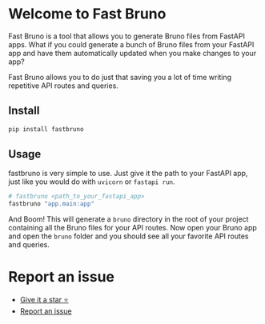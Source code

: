# Welcome to Fast Bruno

Fast Bruno is a tool that allows you to generate Bruno files from FastAPI apps. What if you could generate a bunch of Bruno files from your FastAPI app and have them automatically updated when you make changes to your app?

Fast Bruno allows you to do just that saving you a lot of time writing repetitive API routes and queries.


## Install

```bash
pip install fastbruno
```

## Usage

fastbruno is very simple to use. Just give it the path to your FastAPI app, just like you would do with `uvicorn` or `fastapi run`.

```bash
# fastbruno <path_to_your_fastapi_app>
fastbruno "app.main:app"
```

And Boom! This will generate a `bruno` directory in the root of your project containing all the Bruno files for your API routes.
Now open your Bruno app and open the `bruno` folder and you should see all your favorite API routes and queries.

# Report an issue
- [Give it a star ⭐️](https://github.com/fastbruno/fastbruno)
- [Report an issue](https://github.com/fastbruno/fastbruno/issues)
